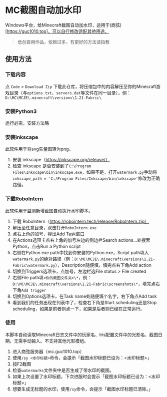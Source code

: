 # MC截图自动加水印

Windows平台，给Minecraft截图自动加水印，适用于(商弦)[https://guc1010.top]，可以自行修改适配其他用途。

> 低创自用作品，依赖过多，有更好的方法请指教

## 使用方法

### 下载内容

点 `Code` > `Download Zip` 下载此仓库，将压缩包中的内容解压至你的Minecraft游戏目录（与`options.txt`、`servers.dat`等文件在同一目录），例：`D:\MC\MCJE\.minecraft\versions\1.21-Fabric\`

### 安装Python3

运行必需，安装方法略

### 安装inkscape

此软件用于将svg矢量图转为png。

1. 安装 inkscape（https://inkscape.org/release/）
1. 检查 inkscape 是否安装到了`C:\Program Files\Inkscape\bin\inkscape.exe`，如果不是，打开`watermark.py`手动将`inkscape_path = 'C:/Program Files/Inkscape/bin/inkscape'`修改为正确路径。

### 下载RoboIntern

此软件用于监测新增截图自动执行水印脚本。

1. 下载 RoboIntern（https://robointern.tech/release/RoboIntern.zip）
1. 解压至任意目录，双击打开`RoboIntern.exe`
1. 点右上角的加号，弹出Add Task窗口
1. 在Actions选项卡点右上角的加号左边的侧边栏Search actions...处搜索Python，点击Run a Python script
1. 右侧在Python exe path中找到你安装的Python.exe，Script path填入`watermark.py`的绝对路径（例：`D:\MC\MCJE\.minecraft\versions\1.21-Fabric\watermark.py`），Description随便填，填完点右下角Add action
1. 切换到Triggers选项卡，点加号，左边栏选File status > File created
1. 右侧File path填`<你的截图文件夹>\*`，例：`D:\MC\MCJE\.minecraft\versions\1.21-Fabric\screenshots\*`，填完点右下角`Add trigger`
1. 切换到Options选项卡，在Task name处随便填个名字，右下角点Add task
1. 看到我们的任务出现在列表中了，检查右下角是Start scheduling还是Stop scheduling，如果是前者则点一下，如果是后者则已经在正常运行。

### 使用

本脚本自动读取Minecraft日志文件中的玩家名、Iris配置文件中的光影名、截图日期，无需手动输入。不支持其他光影模组。

1. 进入商弦服务器（mc.guc1010.top）
2. 使用`/sy <水印标题>`命令，会提示「截图水印标题已设为：<水印标题>」
3. 按F2截图
4. 检查`watermarks`文件夹中是否生成了带水印的截图。
5. 如果上次设置了水印标题，下次进服时会提示「截图水印标题已设为：<水印标题>」
6. 想要生成无标题的水印，使用`/sy`命令，会提示「截图水印标题已清除。」

